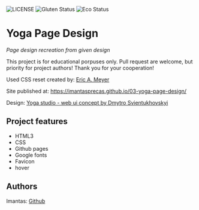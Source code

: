 ![LICENSE](https://img.shields.io/badge/license-MIT-blue.svg?style=flat-square)
![Gluten Status](https://img.shields.io/badge/Gluten-Free-green.svg)
![Eco Status](https://img.shields.io/badge/ECO-Friendly-green.svg)

# Yoga Page Design

_Page design recreation from given design_

This project is for educational porpuses only. Pull request are welcome, but priority for project authors! Thank you for your cooperation!

Used CSS reset created by: [Eric A. Meyer](https://meyerweb.com/eric/tools/css/reset/)

Site published at: https://imantasprecas.github.io/03-yoga-page-design/

Design: [Yoga studio - web ui concept by Dmytro Svientukhovskyi ](https://dribbble.com/shots/6857288/attachments/6857288-Yoga-studio-web-ui-concept?mode=media)

## Project features

- HTML3
- CSS
- Github pages
- Google fonts
- Favicon
- hover

## Authors

Imantas: [Github](https://github.com/ImantasPrecas)
